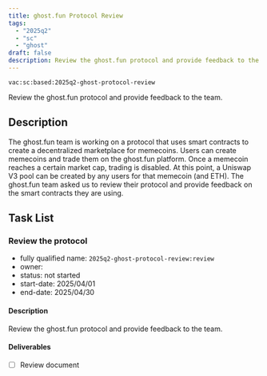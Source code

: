```yaml
---
title: ghost.fun Protocol Review
tags:
  - "2025q2"
  - "sc"
  - "ghost"
draft: false
description: Review the ghost.fun protocol and provide feedback to the team.
---
```


`vac:sc:based:2025q2-ghost-protocol-review`

Review the ghost.fun protocol and provide feedback to the team.

## Description

The ghost.fun team is working on a protocol that uses smart contracts to create a decentralized marketplace for memecoins.
Users can create memecoins and trade them on the ghost.fun platform.
Once a memecoin reaches a certain market cap, trading is disabled.
At this point, a Uniswap V3 pool can be created by any users for that memecoin (and ETH).
The ghost.fun team asked us to review their protocol and provide feedback on the smart contracts they are using.

## Task List

### Review the protocol
* fully qualified name: `2025q2-ghost-protocol-review:review`
* owner: 
* status: not started
* start-date: 2025/04/01
* end-date: 2025/04/30

#### Description

Review the ghost.fun protocol and provide feedback to the team.

#### Deliverables

- [ ] Review document
